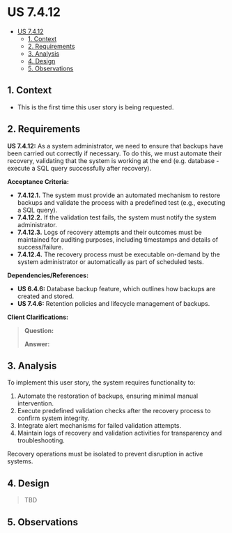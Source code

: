 # US 7.4.12

<!-- TOC -->
* [US 7.4.12](#us-7412)
  * [1. Context](#1-context)
  * [2. Requirements](#2-requirements)
  * [3. Analysis](#3-analysis)
  * [4. Design](#4-design)
  * [5. Observations](#5-observations)
<!-- TOC -->

## 1. Context

* This is the first time this user story is being requested.

## 2. Requirements

**US 7.4.12:** As a system administrator, we need to ensure that backups have been carried out correctly if necessary.
To do this, we must automate their recovery, validating that the system is working at the end (e.g. database - execute a SQL query successfully after recovery).

**Acceptance Criteria:**

- **7.4.12.1.** The system must provide an automated mechanism to restore backups and validate the process with a predefined test (e.g., executing a SQL query).
- **7.4.12.2.** If the validation test fails, the system must notify the system administrator.
- **7.4.12.3.** Logs of recovery attempts and their outcomes must be maintained for auditing purposes, including timestamps and details of success/failure.
- **7.4.12.4.** The recovery process must be executable on-demand by the system administrator or automatically as part of scheduled tests.

**Dependencies/References:**

* **US 6.4.6:** Database backup feature, which outlines how backups are created and stored.
* **US 7.4.6:** Retention policies and lifecycle management of backups.

**Client Clarifications:**

> **Question:** 
>
> **Answer:** 


## 3. Analysis

To implement this user story, the system requires functionality to:

1. Automate the restoration of backups, ensuring minimal manual intervention.
2. Execute predefined validation checks after the recovery process to confirm system integrity.
3. Integrate alert mechanisms for failed validation attempts.
4. Maintain logs of recovery and validation activities for transparency and troubleshooting.

Recovery operations must be isolated to prevent disruption in active systems.

## 4. Design

> TBD

## 5. Observations
